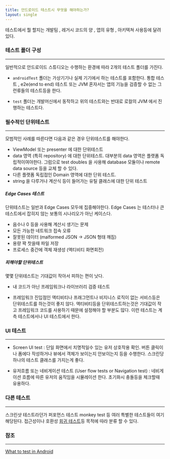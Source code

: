 ```yaml
---
title: 안드로이드 테스트시 무엇을 해야하는가?
layout: single
---
```

테스트에서 뭘 할지는 개발팀 , 레거시 코드의 양 , 앱의 유형 , 아키텍쳐 사용등에 달려있다. 

### 테스트 폴더 구성
---
일반적으로 안드로이드 스튜디오는 수행하는 환경에 따라 2개의 테스트 폴더를 가진다.

- `androidTest` 폴더는 가상기기나 실제 기기에서 하는 테스트를 포함한다. 통합 테스트 , e2e(end to end)   테스트 또는 JVM 혼자서는 앱의 기능을 검증할 수 없는 그런류들의 테스트등을 한다.

- `test` 폴더는 개발머신에서 동작하고 위의 테스트와는 반대로 로컬의 JVM 에서 진행하는 테스트다.

### 필수적인 단위테스트
---
모범적인 사례를 따른다면 다음과 같은 경우 단위테스트를 해야한다.

- ViewModel 또는 presenter 에 대한 단위테스트
- data 영역 (특히 repository) 에 대한 단위테스트. 대부분의 data 영역은 플랫폼 독립적이여야한다.
그럼으로 test doubles 을 사용해 database 모듈이나 remote data source 등을 교체 할 수 있다. 
- 다른 플랫폼 독립접인 Domain 영역에 대한 단위 테스트. 
- string 을 다루거나 계산식 등이 들어가는 유틸 클래스에 대한 단위 테스트

##### Edge Cases 테스트
단위테스트는 일반과 Edge Cases 모두에 집중해야한다. Edge Cases 는 테스터나 큰 테스트에서 잡히지 않는
보통의 시나리오가 아닌 케이스다. 

- 음수나 0 등을 사용해 계산시 생기는 문제
- 모든 가능한 네트워크 접속 오류
- 잘못된 데이터 (malformed JSON -> JSON 형태 깨짐)
- 용량 꽉 찻을때 파일 저장
- 프로세스 중간에 객체 재생성 (액티비티 화면회전)

##### 피해야할 단위테스트
몇몇 단위테스트는 기대값이 작아서 피하는 편이 낫다.

- 내 코드가 아닌 프레임워크나 라이브러리 검증 테스트

- 프레임워크 진입점인 액티비티나 프래그먼트나 비지니스 로직이 없는 서비스등은 단위테스트를 하는것이 좋지 않다. 액티비티등을 단위테스트하는것은 기대값이 작고 프레임워크 코드를 사용하기 때문에 설정해야 할 부분도 많다. 이런 테스트는 계측 테스트에서나 UI 테스트에서 한다.

### UI 테스트
---
- Screen UI test : 단일 화면에서 치명적일수 있는 유저 상호작용 확인. 버튼 클릭이나 폼에다 작성하거나
뷰에서 객체가 보이는지 안보이는지 등을 수행한다. 스크린당 하나의 테스트 클래스를 가지는게 좋다.

- 유저흐름 또는 네비게이션 테스트 (User flow tests or Navigation test) : 네비게이션 흐름에 따른 유저의
움직임을 시뮬레이션 한다. 초기화시 충돌등을 체크할때 유용하다. 

### 다른 테스트
---
스크린샷 테스트라던가 퍼포먼스 테스트 monkey test 등 여러 특별한 테스트들이 여기 해당된다. 
접근성이나 호환성 [회귀 테스트](https://ko.wikipedia.org/wiki/%ED%9A%8C%EA%B7%80_%ED%85%8C%EC%8A%A4%ED%8A%B8)등 목적에 따라 분류 할 수 있다.


### 참조
---
[What to test in Android](https://developer.android.com/training/testing/fundamentals/what-to-test)
